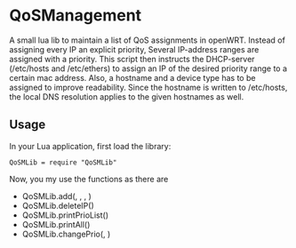 # QoSManagement

A small lua lib to maintain a list of QoS assignments in openWRT. Instead of assigning every IP an explicit priority, Several IP-address ranges are assigned with a priority. This script then instructs the DHCP-server (/etc/hosts and /etc/ethers) to assign an IP of the desired priority range to a certain mac address. Also, a hostname and a device type has to be assigned to improve readability. Since the hostname is written to /etc/hosts, the local DNS resolution applies to the given hostnames as well.

## Usage
In your Lua application, first load the library:

`QoSMLib = require "QoSMLib"`
  
Now, you my use the functions as there are
  - QoSMLib.add(<hostname>, <MAC>, <prio>, <device>)
  - QoSMLib.deleteIP(<IP>)
  - QoSMLib.printPrioList(<prio>)
  - QoSMLib.printAll()
  - QoSMLib.changePrio(<IP>, <newPrio>)

